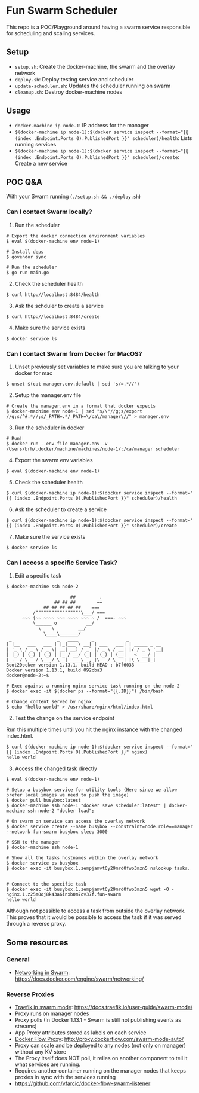 # Fun Swarm Scheduler

This repo is a POC/Playground around having a swarm service responsible for scheduling and scaling services.


## Setup

 * `setup.sh`: Create the docker-machine, the swarm and the overlay network
 * `deploy.sh`: Deploy testing service and scheduler
 * `update-scheduler.sh`: Updates the scheduler running on swarm
 * `cleanup.sh`: Destroy docker-machine nodes

## Usage

 * `docker-machine ip node-1`: IP address for the manager
 * `$(docker-machine ip node-1):$(docker service inspect --format="{{ (index .Endpoint.Ports 0).PublishedPort }}" scheduler)/health`: Lists running services
 * `$(docker-machine ip node-1):$(docker service inspect --format="{{ (index .Endpoint.Ports 0).PublishedPort }}" scheduler)/create`: Create a new service


## POC Q&A

With your Swarm running (`./setup.sh && ./deploy.sh`)

### Can I contact Swarm locally?

1. Run the scheduler

  ```console
  # Export the docker connection environment variables
  $ eval $(docker-machine env node-1)

  # Install deps
  $ govendor sync

  # Run the scheduler
  $ go run main.go
  ```

2. Check the scheduler health

  ```console
  $ curl http://localhost:8484/health
  ```

3. Ask the schduler to create a service

  ```console
  $ curl http://localhost:8484/create
  ```

4. Make sure the service exists

  ```console
  $ docker service ls
  ```

### Can I contact Swarm from Docker for MacOS?

1. Unset previously set variables to make sure you are talking to your docker for mac

  ```console
  $ unset $(cat manager.env.default | sed 's/=.*//')
  ```

2. Setup the manager.env file

  ```console
  # Create the manager.env in a format that docker expects
  $ docker-machine env node-1 | sed "s/\"//g;s/export //g;s/^#.*//;s/_PATH=.*/_PATH=\/ca\/manager\//" > manager.env
  ```

3. Run the scheduler in docker

  ```console
  # Run!
  $ docker run --env-file manager.env -v /Users/brh/.docker/machine/machines/node-1/:/ca/manager scheduler
  ```

4. Export the swarm env variables

  ```console
  $ eval $(docker-machine env node-1)
  ```

5. Check the scheduler health

  ```console
  $ curl $(docker-machine ip node-1):$(docker service inspect --format="{{ (index .Endpoint.Ports 0).PublishedPort }}" scheduler)/health
  ```

6. Ask the scheduler to create a service

  ```console
  $ curl $(docker-machine ip node-1):$(docker service inspect --format="{{ (index .Endpoint.Ports 0).PublishedPort }}" scheduler)/create
  ```

7. Make sure the service exists

  ```console
  $ docker service ls
  ```

### Can I access a specific Service Task?

1. Edit a specific task

  ```console
  $ docker-machine ssh node-2
  
                          ##         .
                    ## ## ##        ==
                ## ## ## ## ##    ===
            /"""""""""""""""""\___/ ===
        ~~~ {~~ ~~~~ ~~~ ~~~~ ~~~ ~ /  ===- ~~~
            \______ o           __/
              \    \         __/
                \____\_______/
   _                 _   ____     _            _
  | |__   ___   ___ | |_|___ \ __| | ___   ___| | _____ _ __
  | '_ \ / _ \ / _ \| __| __) / _` |/ _ \ / __| |/ / _ \ '__|
  | |_) | (_) | (_) | |_ / __/ (_| | (_) | (__|   <  __/ |
  |_.__/ \___/ \___/ \__|_____\__,_|\___/ \___|_|\_\___|_|
  Boot2Docker version 1.13.1, build HEAD : b7f6033
  Docker version 1.13.1, build 092cba3
  docker@node-2:~$

  # Exec against a running nginx service task running on the node-2
  $ docker exec -it $(docker ps --format="{{.ID}}") /bin/bash

  # Change content served by nginx
  $ echo "hello world" > /usr/share/nginx/html/index.html
  ```

2. Test the change on the service endpoint

  Run this multiple times until you hit the nginx instance with the changed index.html.

  ```console
  $ curl $(docker-machine ip node-1):$(docker service inspect --format="{{ (index .Endpoint.Ports 0).PublishedPort }}" nginx)
  hello world
  ```

3. Access the changed task directly

  ```console
  $ eval $(docker-machine env node-1)
  
  # Setup a busybox service for utility tools (Here since we allow prefer local images we need to push the image)
  $ docker pull busybox:latest
  $ docker-machine ssh node-1 "docker save scheduler:latest" | docker-machine ssh node-2 "docker load";
  
  # On swarm on service can access the overlay network
  $ docker service create --name busybox --constraint=node.role==manager --network fun-swarm busybox sleep 3000
  
  # SSH to the manager
  $ docker-machine ssh node-1

  # Show all the tasks hostnames within the overlay network
  $ docker service ps busybox
  $ docker exec -it busybox.1.zempjamvt6y29mrd0fwo3mzn5 nslookup tasks.


  # Connect to the specific task
  $ docker exec -it busybox.1.zempjamvt6y29mrd0fwo3mzn5 wget -O - nginx.1.z25m0oj8k43a6inxb0m7ov37f.fun-swarm
  hello world 
  ```

  Although not possible to access a task from outside the overlay network. This proves that it would be possible to access the task if it was served through a reverse proxy.

## Some resources

### General

 * [Networking in Swarm](https://docs.docker.com/engine/swarm/networking/): https://docs.docker.com/engine/swarm/networking/

### Reverse Proxies

 * [Traefik in swarm mode](https://docs.traefik.io/user-guide/swarm-mode/): https://docs.traefik.io/user-guide/swarm-mode/
  * Proxy runs on manager nodes
  * Proxy polls (In Docker 1.13.1 - Swarm is still not publishing events as streams)
  * App Proxy attributes stored as labels on each service
 * [Docker Flow Proxy](http://proxy.dockerflow.com/swarm-mode-auto/): http://proxy.dockerflow.com/swarm-mode-auto/
  * Proxy can scale and be deployed to any nodes (not only on manager) without any KV store
  * The Proxy itself does NOT poll, it relies on another component to tell it what services are running.
  * Requires another container running on the manager nodes that keeps proxies in sync with the services running
   * https://github.com/vfarcic/docker-flow-swarm-listener
